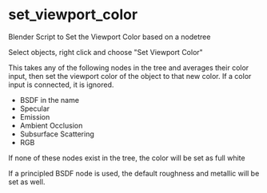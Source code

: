 # set_viewport_color
Blender Script to Set the Viewport Color based on a nodetree

Select objects, right click and choose "Set Viewport Color"

This takes any of the following nodes in the tree and averages their color input, then set the viewport color of the object to that new color. If a color input is connected, it is ignored. 
* BSDF in the name
* Specular
* Emission
* Ambient Occlusion
* Subsurface Scattering
* RGB

If none of these nodes exist in the tree, the color will be set as full white

If a principled BSDF node is used, the default roughness and metallic will be set as well.

